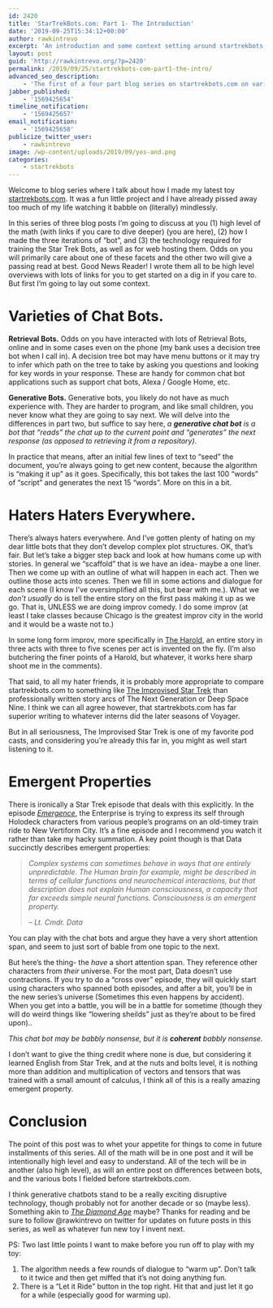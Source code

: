 ```yaml
---
id: 2420
title: 'StarTrekBots.com: Part 1- The Introduction'
date: '2019-09-25T15:34:12+00:00'
author: rawkintrevo
excerpt: 'An introduction and some context setting around startrekbots.com , my new fun toy.  In this post we briefly compare  retrieval  vs generative chatbots, and consider how this method is more akin to improv comedy than traditional story construction.'
layout: post
guid: 'http://rawkintrevo.org/?p=2420'
permalink: /2019/09/25/startrekbots-com-part1-the-intro/
advanced_seo_description:
    - 'The first of a four part blog series on startrekbots.com on various bot forms, and automated improv. '
jabber_published:
    - '1569425654'
timeline_notification:
    - '1569425657'
email_notification:
    - '1569425658'
publicize_twitter_user:
    - rawkintrevo
image: /wp-content/uploads/2019/09/yes-and.png
categories:
    - startrekbots
---
```


Welcome to blog series where I talk about how I made my latest toy [startrekbots.com](http://www.startrekbots.com). It was a fun little project and I have already pissed away too much of my life watching it babble on (literally) mindlessly.

In this series of three blog posts I’m going to discuss at you (1) high level of the math (with links if you care to dive deeper) (you are here), (2) how I made the three iterations of “bot”, and (3) the technology required for training the Star Trek Bots, as well as for web hosting them. Odds on you will primarily care about one of these facets and the other two will give a passing read at best. Good News Reader! I wrote them all to be high level overviews with lots of links for you to get started on a dig in if you care to. But first I’m going to lay out some context.

# Varieties of Chat Bots.

**Retrieval Bots.** Odds on you have interacted with lots of Retrieval Bots, online and in some cases even on the phone (my bank uses a decision tree bot when I call in). A decision tree bot may have menu buttons or it may try to infer which path on the tree to take by asking you questions and looking for key words in your response. These are handy for common chat bot applications such as support chat bots, Alexa / Google Home, etc.

**Generative Bots.** Generative bots, you likely do not have as much experience with. They are harder to program, and like small children, you never know what they are going to say next. We will delve into the differences in part two, but suffice to say here, *a **generative chat bot** is a bot that “reads” the chat up to the current point and “generates” the next response (as opposed to retrieving it from a repository).*

In practice that means, after an initial few lines of text to “seed” the document, you’re always going to get new content, because the algorithm is “making it up” as it goes. Specifically, this bot takes the last 100 “words” of “script” and generates the next 15 “words”. More on this in a bit.

# Haters Haters Everywhere.

There’s always haters everywhere. And I’ve gotten plenty of hating on my dear little bots that they don’t develop complex plot structures. OK, that’s fair. But let’s take a bigger step back and look at how humans come up with stories. In general we “scaffold” that is we have an idea- maybe a one liner. Then we come up with an outline of what will happen in each act. Then we outline those acts into scenes. Then we fill in some actions and dialogue for each scene (I know I’ve oversimplified all this, but bear with me.). What we *don’t usually* do is tell the entire story on the first pass making it up as we go. That is, UNLESS we are doing improv comedy. I do some improv (at least I take classes because Chicago is the greatest improv city in the world and it would be a waste not to.)

In some long form improv, more specifically in [The Harold](http://improvencyclopedia.org/games/Harold.html), an entire story in three acts with three to five scenes per act is invented on the fly. (I’m also butchering the finer points of a Harold, but whatever, it works here sharp shoot me in the comments).

That said, to all my hater friends, it is probably more appropriate to compare startrekbots.com to something like [The Improvised Star Trek](https://www.theimprovisedstartrek.com) than professionally written story arcs of The Next Generation or Deep Space Nine. I think we can all agree however, that startrekbots.com has far superior writing to whatever interns did the later seasons of Voyager.

But in all seriousness, The Improvised Star Trek is one of my favorite pod casts, and considering you’re already this far in, you might as well start listening to it.

# Emergent Properties

There is ironically a Star Trek episode that deals with this explicitly. In the episode *[Emergence](https://memory-alpha.fandom.com/wiki/Emergence_(episode))*, the Enterprise is trying to express its self through Holodeck characters from various people’s programs on an old-timey train ride to New Vertiform City. It’s a fine episode and I recommend you watch it rather than take my hacky summation. A key point though is that Data succinctly describes emergent properties:

> *Complex systems can sometimes behave in ways that are entirely unpredictable. The Human brain for example, might be described in terms of cellular functions and neurochemical interactions, but that description does not explain Human consciousness, a capacity that far exceeds simple neural functions. Consciousness is an emergent property.*
> 
> *– Lt. Cmdr. Data*

You can play with the chat bots and argue they have a very short attention span, and seem to just sort of bable from one topic to the next.

But here’s the thing- the *have* a short attention span. They reference other characters from *their* universe. For the most part, Data doesn’t use contractions. If you try to do a “cross over” episode, they will quickly start using characters who spanned both episodes, and after a bit, you’ll be in the new series’s universe (Sometimes this even happens by accident). When you get into a battle, you will be in a battle for sometime (though they will do weird things like “lowering sheilds” just as they’re about to be fired upon)..

*This chat bot may be babbly nonsense, but it is **coherent** babbly nonsense.*

I don’t want to give the thing credit where none is due, but considering it learned English from Star Trek, and at the nuts and bolts level, it is nothing more than addition and multiplication of vectors and tensors that was trained with a small amount of calculus, I think all of this is a really amazing emergent property.

# Conclusion

The point of this post was to whet your appetite for things to come in future installments of this series. All of the math will be in one post and it will be intentionally high level and easy to understand. All of the tech will be in another (also high level), as will an entire post on differences between bots, and the various bots I fielded before startrekbots.com.

I think generative chatbots stand to be a really exciting disruptive technology, though probably not for another decade or so (maybe less). Something akin to *[The Diamond Age](https://en.wikipedia.org/wiki/The_Diamond_Age)* maybe? Thanks for reading and be sure to follow @rawkintrevo on twitter for updates on future posts in this series, as well as whatever fun new toy I invent next.

PS: Two last little points I want to make before you run off to play with my toy:

1. The algorithm needs a few rounds of dialogue to “warm up”. Don’t talk to it twice and then get miffed that it’s not doing anything fun.
2. There is a “Let it Ride” button in the top right. Hit that and just let it go for a while (especially good for warming up).